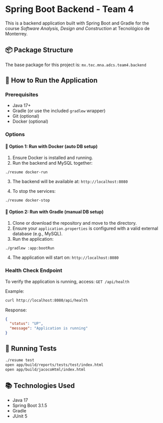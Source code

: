 # Spring Boot Backend - Team 4

This is a backend application built with Spring Boot and Gradle for the course _Software Analysis, Design and Construction_ at Tecnológico de Monterrey.

## 📦 Package Structure

The base package for this project is: `mx.tec.mna.adcs.team4.backend`

## 🚀 How to Run the Application

### Prerequisites

- Java 17+
- Gradle (or use the included `gradlew` wrapper)
- Git (optional)
- Docker (optional)

### Options

#### 🐳 Option 1: Run with Docker (auto DB setup)

1. Ensure Docker is installed and running.
2. Run the backend and MySQL together:

```bash
./resume docker-run
```

3. The backend will be available at: `http://localhost:8080`

4. To stop the services:

```bash
./resume docker-stop
```

#### 🔧 Option 2: Run with Gradle (manual DB setup)

1. Clone or download the repository and move to the directory.
2. Ensure your `application.properties` is configured with a valid external database (e.g., MySQL).
3. Run the application:

```bash
./gradlew :app:bootRun
```

4. The application will start on: `http://localhost:8080`

### Health Check Endpoint

To verify the application is running, access: `GET /api/health`

Example:

```bash
curl http://localhost:8080/api/health
```

Response:

```json
{
  "status": "UP",
  "message": "Application is running"
}
```

## 🧪 Running Tests

```bash
./resume test
open app/build/reports/tests/test/index.html
open app/build/jacocoHtml/index.html
```

## 📚 Technologies Used

- Java 17
- Spring Boot 3.1.5
- Gradle
- JUnit 5
